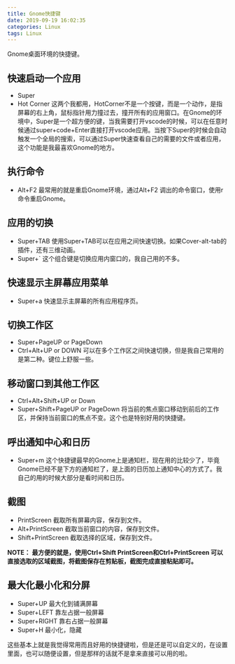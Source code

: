 ```yaml
---
title: Gnome快捷键
date: 2019-09-19 16:02:35
categories: Linux
tags: Linux
---
```


Gnome桌面环境的快捷键。
## 快速启动一个应用
- Super 
- Hot Corner
这两个我都用，HotCorner不是一个按键，而是一个动作，是指屏幕的右上角，鼠标指针用力撞过去，撞开所有的应用窗口。在Gnome的环境中，Super是一个超方便的键，当我需要打开vscode的时候，可以在任意时候通过super+code+Enter直接打开vscode应用。当按下Super的时候会自动触发一个全局的搜索，可以通过Super快速查看自己的需要的文件或者应用，这个功能是我最喜欢Gnome的地方。

## 执行命令
- Alt+F2
最常用的就是重启Gnome环境，通过Alt+F2 调出的命令窗口，使用r命令重启Gnome。

## 应用的切换
- Super+TAB
使用Super+TAB可以在应用之间快速切换。如果Cover-alt-tab的插件，还有三维动画。
- Super+`
这个组合键是切换应用内窗口的，我自己用的不多。

## 快速显示主屏幕应用菜单
- Super+a
快速显示主屏幕的所有应用程序页。

## 切换工作区
- Super+PageUP or PageDown
- Ctrl+Alt+UP or DOWN
可以在多个工作区之间快速切换，但是我自己常用的是第二种。键位上舒服一些。

## 移动窗口到其他工作区
- Ctrl+Alt+Shift+UP or Down
- Super+Shift+PageUP or PageDown
将当前的焦点窗口移动到前后的工作区，并保持当前窗口的焦点不变。这个也是特别好用的快捷键。

## 呼出通知中心和日历
- Super+m
这个快捷键最早的Gnome上是通知栏，现在用的比较少了，毕竟Gnome已经不是下方的通知栏了，是上面的日历加上通知中心的方式了。我自己的用的时候大部分是看时间和日历。

## 截图
- PrintScreen 
截取所有屏幕内容，保存到文件。
- Alt+PrintScreen
  截取当前窗口的内容，保存到文件。
- Shift+PrintScreen
  截取选择的区域，保存到文件。

**NOTE： 最方便的就是，使用Ctrl+Shift PrintScreen和Ctrl+PrintScreen 可以直接选取的区域截图，将截图保存在剪贴板，截图完成直接粘贴即可。**

## 最大化最小化和分屏
- Super+UP
  最大化到铺满屏幕
- Super+LEFT
  靠左占据一般屏幕
- Super+RIGHT
  靠右占据一般屏幕
- Super+H
  最小化，隐藏

这些基本上就是我觉得常用而且好用的快捷键啦，但是还是可以自定义的，在设置里面，也可以随便设置，但是那样的话就不是拿来直接可以用的啦。

